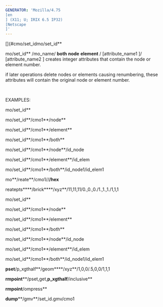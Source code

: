```yaml
---
GENERATOR: 'Mozilla/4.75 
[en
] (X11; U; IRIX 6.5 IP32) 
[Netscape
]'
---
```


[]{#cmo/set_idmo/set\_id**

 mo/set\_id** /mo\_name/ **both**  **node**  **element**
 /
[attribute\_name1
]/
[attribute\_name2
]
 creates integer attributes that contain the node or element number.

 if later operations delete nodes or elements causing renumbering,
 these attributes will contain the original node or element number.

  

EXAMPLES:

 mo/set\_id**

 mo/set\_id**/cmo1**/node**

 mo/set\_id**/cmo1**/element**

 mo/set\_id**/cmo1**/both**

 mo/set\_id**/cmo1**/node**/id\_node

 mo/set\_id**/cmo1**/element**/id\_elem

 mo/set\_id**/cmo1**/both**/id\_node1/id\_elem1

 mo**/reate**/cmo1//**/hex**

 reatepts****/brick****/xyz**/11,11,11/0.,0.,0./1.,1.,1./1,1,1

 mo/set\_id**

 mo/set\_id**/cmo1**/node**

 mo/set\_id**/cmo1**/element**

 mo/set\_id**/cmo1**/both**

 mo/set\_id**/cmo1**/node**/id\_node

 mo/set\_id**/cmo1**/element**/id\_elem

 mo/set\_id**/cmo1**/both**/id\_node1/id\_elem1

 **pset**/p\_xgthalf**/geom****/xyz**/1,0,0/.5,0,0/1,1,1

 **rmpoint****/pset,get,**p\_xgthalf**/inclusive**

 **rmpoint**/ompress**

 **dump****/gmv**/set\_id.gmv/cmo1

  

  

  


